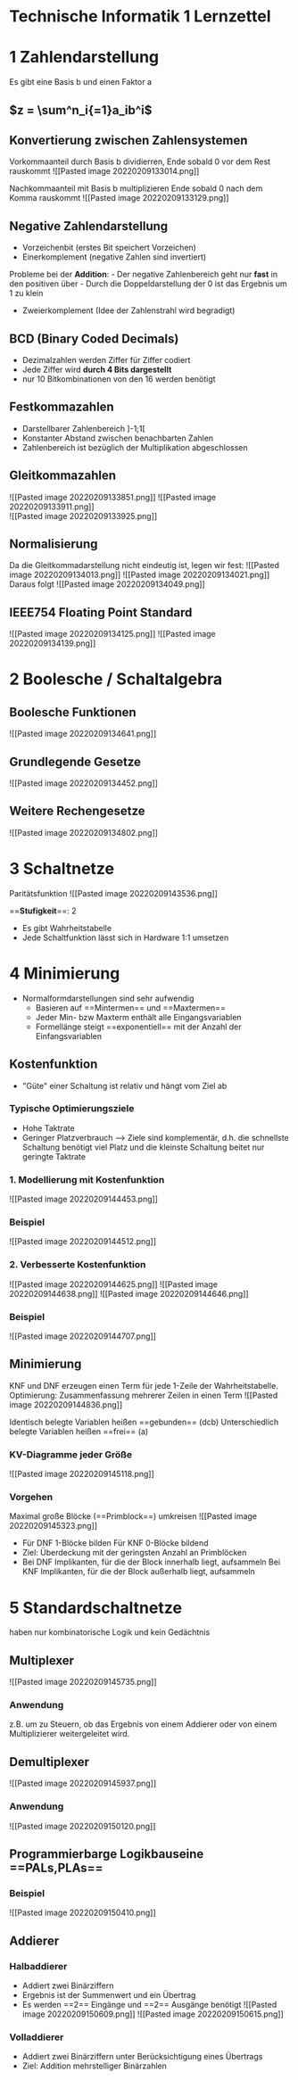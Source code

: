 # Technische Informatik 1 Lernzettel
# 1 Zahlendarstellung

Es gibt eine Basis b und einen Faktor a

## $z = \sum^n_i{=1}a_ib^i$

## Konvertierung zwischen Zahlensystemen
Vorkommaanteil durch Basis b dividierren,
Ende sobald 0 vor dem Rest rauskommt
![[Pasted image 20220209133014.png]]


Nachkommaanteil mit Basis b multiplizieren
Ende sobald 0 nach dem Komma rauskommt
![[Pasted image 20220209133129.png]]


## Negative Zahlendarstellung
- Vorzeichenbit (erstes Bit speichert Vorzeichen)
- Einerkomplement (negative Zahlen sind invertiert)

Probleme bei der **Addition**:
	- Der negative Zahlenbereich geht nur **fast** in den positiven über
	- Durch die Doppeldarstellung der 0 ist das Ergebnis um 1 zu klein

- Zweierkomplement (Idee der Zahlenstrahl wird begradigt)
## BCD (Binary Coded Decimals)
- Dezimalzahlen werden Ziffer für Ziffer codiert
- Jede Ziffer wird **durch 4 Bits dargestellt** 
- nur 10 Bitkombinationen von den 16 werden benötigt

## Festkommazahlen
- Darstellbarer Zahlenbereich ]-1;1\[
- Konstanter Abstand zwischen benachbarten Zahlen
- Zahlenbereich ist bezüglich der Multiplikation abgeschlossen

## Gleitkommazahlen
![[Pasted image 20220209133851.png]]
![[Pasted image 20220209133911.png]]	
![[Pasted image 20220209133925.png]]

## Normalisierung
Da die Gleitkommadarstellung nicht eindeutig ist, legen wir fest:
 ![[Pasted image 20220209134013.png]]
 ![[Pasted image 20220209134021.png]]
 Daraus folgt
 ![[Pasted image 20220209134049.png]]
 
 ## IEEE754 Floating Point Standard
 ![[Pasted image 20220209134125.png]]
 ![[Pasted image 20220209134139.png]]
 

# 2 Boolesche / Schaltalgebra

## Boolesche Funktionen
![[Pasted image 20220209134641.png]]

## Grundlegende Gesetze
![[Pasted image 20220209134452.png]]

## Weitere Rechengesetze
![[Pasted image 20220209134802.png]]


# 3 Schaltnetze
Paritätsfunktion
![[Pasted image 20220209143536.png]]

==**Stufigkeit**==: 2

- Es gibt Wahrheitstabelle
- Jede Schaltfunktion lässt sich in Hardware 1:1 umsetzen

# 4 Minimierung
- Normalformdarstellungen sind sehr aufwendig
	- Basieren auf ==Mintermen== und ==Maxtermen== 
	- Jeder Min- bzw Maxterm enthält alle Eingangsvariablen
	- Formellänge steigt ==exponentiell== mit der Anzahl der Einfangsvariablen

## Kostenfunktion
- "Güte" einer Schaltung ist relativ und hängt vom Ziel ab
### Typische Optimierungsziele
- Hohe Taktrate
- Geringer Platzverbrauch
--> Ziele sind komplementär, d.h. die schnellste Schaltung benötigt viel Platz und
die kleinste Schaltung beitet nur geringte Taktrate

###  1. Modellierung mit Kostenfunktion
![[Pasted image 20220209144453.png]]

### Beispiel
![[Pasted image 20220209144512.png]]

### 2. Verbesserte Kostenfunktion
![[Pasted image 20220209144625.png]]
![[Pasted image 20220209144638.png]]
![[Pasted image 20220209144646.png]]
### Beispiel 
![[Pasted image 20220209144707.png]]

## Minimierung
KNF und DNF erzeugen einen Term für jede 1-Zeile der Wahrheitstabelle.
Optimierung: Zusammenfassung mehrerer Zeilen in einen Term
![[Pasted image 20220209144836.png]]

Identisch belegte Variablen heißen ==gebunden== (dcb)
Unterschiedlich belegte Variablen heißen ==frei== (a)

### KV-Diagramme jeder Größe
![[Pasted image 20220209145118.png]]
### Vorgehen
Maximal große Blöcke (==Primblock==) umkreisen
![[Pasted image 20220209145323.png]]
- Für DNF 1-Blöcke bilden
Für KNF 0-Blöcke bildend
- Ziel: Überdeckung mit der geringsten Anzahl an Primblöcken
- Bei DNF Implikanten, für die der Block innerhalb liegt, aufsammeln
Bei KNF Implikanten, für die der Block außerhalb liegt, aufsammeln

# 5 Standardschaltnetze
haben nur kombinatorische Logik und kein Gedächtnis
## Multiplexer
![[Pasted image 20220209145735.png]]
### Anwendung
z.B. um zu Steuern, ob das Ergebnis von einem Addierer oder von einem Multiplizierer weitergeleitet wird.
## Demultiplexer
![[Pasted image 20220209145937.png]]
### Anwendung
![[Pasted image 20220209150120.png]]
## Programmierbarge Logikbauseine ==PALs,PLAs==
### Beispiel
![[Pasted image 20220209150410.png]]
## Addierer
### Halbaddierer
- Addiert zwei Binärziffern
- Ergebnis ist der Summenwert und ein Übertrag
- Es werden ==2== Eingänge und ==2== Ausgänge benötigt
![[Pasted image 20220209150609.png]] ![[Pasted image 20220209150615.png]]
### Volladdierer
- Addiert zwei Binärziffern unter Berücksichtigung eines Übertrags
- Ziel: Addition mehrstelliger Binärzahlen